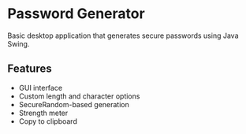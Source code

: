 # Password Generator

Basic desktop application that generates secure passwords using Java Swing.

##  Features
- GUI interface
- Custom length and character options
- SecureRandom-based generation
- Strength meter
- Copy to clipboard
